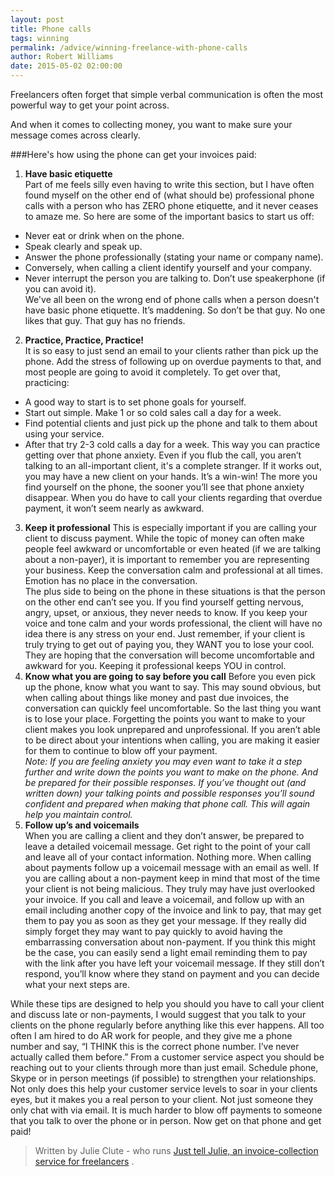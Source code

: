 ```yaml
---
layout: post
title: Phone calls
tags: winning
permalink: /advice/winning-freelance-with-phone-calls
author: Robert Williams
date: 2015-05-02 02:00:00
---
```


<span class="run-in"><span>F</span>reelancers often forget</span> that simple verbal communication is often the most powerful way to get your point across.

And when it comes to collecting money, you want to make sure your message comes across clearly.

###Here's how using the phone can get your invoices paid:

1. __Have basic etiquette__  
Part of me feels silly even having to write this section, but I have often found myself on the other end of (what should be) professional phone calls with a person who has ZERO phone etiquette, and it never ceases to amaze me. So here are some of the important basics to start us off:  
  - Never eat or drink when on the phone.
  - Speak clearly and speak up.  
  - Answer the phone professionally (stating your name or company name).  
  - Conversely, when calling a client identify yourself and your company. 
  - Never interrupt the person you are talking to. Don’t use speakerphone (if you can avoid it).  
We've all been on the wrong end of phone calls when a person doesn't have basic phone etiquette. It’s maddening. So don’t be that guy. No one likes that guy. That guy has no friends.
2. __Practice, Practice, Practice!__  
It is so easy to just send an email to your clients rather than pick up the phone. Add the stress of following up on overdue payments to that, and most people are going to avoid it completely. To get over that, practicing:
  - A good way to start is to set phone goals for yourself. 
  - Start out simple. Make 1 or so cold sales call a day for a week. 
  - Find potential clients and just pick up the phone and talk to them about using your service. 
  - After that try 2-3 cold calls a day for a week.
This way you can practice getting over that phone anxiety. Even if you flub the call, you aren’t talking to an all-important client, it's a complete stranger. If it works out, you may have a new client on your hands. It’s a win-win! The more you find yourself on the phone, the sooner you’ll see that phone anxiety disappear. When you do have to call your clients regarding that overdue payment, it won’t seem nearly as awkward.  
3. __Keep it professional__ 
This is especially important if you are calling your client to discuss payment. While the topic of money can often make people feel awkward or uncomfortable or even heated (if we are talking about a non-payer), it is important to remember you are representing your business. Keep the conversation calm and professional at all times. Emotion has no place in the conversation.  
The plus side to being on the phone in these situations is that the person on the other end can’t see you. If you find yourself getting nervous, angry, upset, or anxious, they never needs to know. If you keep your voice and tone calm and your words professional, the client will have no idea there is any stress on your end. Just remember, if your client is truly trying to get out of paying you, they WANT you to lose your cool. They are hoping that the conversation will become uncomfortable and awkward for you. Keeping it professional keeps YOU in control.  
4. __Know what you are going to say before you call__
Before you even pick up the phone, know what you want to say. This may sound obvious, but when calling about things like money and past due invoices, the conversation can quickly feel uncomfortable. So the last thing you want is to lose your place. Forgetting the points you want to make to your client makes you look unprepared and unprofessional. If you aren’t able to be direct about your intentions when calling, you are making it easier for them to continue to blow off your payment.  
_Note: If you are feeling anxiety you may even want to take it a step further and write down the points you want to make on the phone. And be prepared for their possible responses. If you’ve thought out (and written down) your talking points and possible responses you’ll sound confident and prepared when making that phone call. This will again help you maintain control._
5. __Follow up’s and voicemails__   
When you are calling a client and they don’t answer, be prepared to leave a detailed voicemail message. Get right to the point of your call and leave all of your contact information. Nothing more. When calling about payments follow up a voicemail message with an email as well. If you are calling about a non-payment keep in mind that most of the time your client is not being malicious. They truly may have just overlooked your invoice. If you call and leave a voicemail, and follow up with an email including another copy of the invoice and link to pay, that may get them to pay you as soon as they get your message. If they really did simply forget they may want to pay quickly to avoid having the embarrassing conversation about non-payment. If you think this might be the case, you can easily send a light email reminding them to pay with the link after you have left your voicemail message. If they still don’t respond, you’ll know where they stand on payment and you can decide what your next steps are.

While these tips are designed to help you should you have to call your client and discuss late or non-payments, I would suggest that you talk to your clients on the phone regularly before anything like this ever happens. All too often I am hired to do AR work for people, and they give me a phone number and say, “I THINK this is the correct phone number. I’ve never actually called them before.” From a customer service aspect you should be reaching out to your clients through more than just email. Schedule phone, Skype or in person meetings (if possible) to strengthen your relationships. Not only does this help your customer service levels to soar in your clients eyes, but it makes you a real person to your client. Not just someone they only chat with via email. It is much harder to blow off payments to someone that you talk to over the phone or in person. Now get on that phone and get paid!

> Written by Julie Clute - who runs [Just tell Julie, an invoice-collection service for freelancers](http://justtelljulie.com) .
